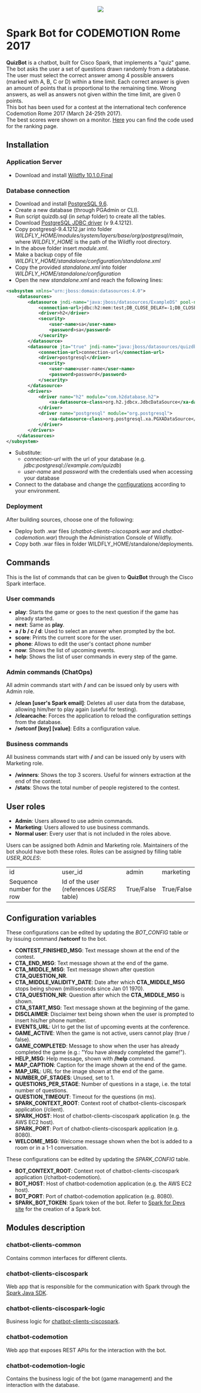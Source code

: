 <center><img src="https://s3.eu-central-1.amazonaws.com/github-lucacalabrese-assets/codemotion-spark-bot/title.jpg"/></center>

Spark Bot for CODEMOTION Rome 2017
====================================

**QuizBot** is a chatbot, built for Cisco Spark, that implements a "quiz" game. The bot asks the user a set of questions drawn randomly from a database. The user must select the correct answer among 4 possible answers (marked with A, B, C or D) within a time limit. Each correct answer is given an amount of points that is proportional to the remaining time. Wrong answers, as well as answers not given within the time limit, are given 0 points.
<br>This bot has been used for a contest at the international tech conference Codemotion Rome 2017 (March 24-25th 2017).
<br>The best scores were shown on a monitor. [Here](https://github.com/LucaCalabrese/codemotion-spark-bot-scores) you can find the code used for the ranking page.

Installation
------------
### Application Server
* Download and install <a href="http://wildfly.org/downloads/">Wildfly 10.1.0.Final</a>

### Database connection
* Download and install <a href="https://www.postgresql.org/download/">PostgreSQL 9.6</a>.
* Create a new database (through PGAdmin or CLI).
* Run script quizdb.sql (in *setup* folder) to create all the tables.
* Download <a href="https://jdbc.postgresql.org/download.html">PostgreSQL JDBC driver</a> (v 9.4.1212).
* Copy postgresql-9.4.1212.jar into folder *WILDFLY_HOME/modules/system/layers/base/org/postgresql/main*, where *WILDFLY_HOME* is the path of the Wildfly root directory.
* In the above folder insert *module.xml*.
* Make a backup copy of file *WILDFLY_HOME/standalone/configuration/standalone.xml*
* Copy the provided *standalone.xml* into folder *WILDFLY_HOME/standalone/configuration*
* Open the new *standalone.xml* and reach the following lines:
```xml
<subsystem xmlns="urn:jboss:domain:datasources:4.0">
	<datasources>
		<datasource jndi-name="java:jboss/datasources/ExampleDS" pool-name="ExampleDS" enabled="true" use-java-context="true">
			<connection-url>jdbc:h2:mem:test;DB_CLOSE_DELAY=-1;DB_CLOSE_ON_EXIT=FALSE</connection-url>
			<driver>h2</driver>
			<security>
				<user-name>sa</user-name>
				<password>sa</password>
			</security>
		</datasource>
		<datasource jta="true" jndi-name="java:jboss/datasources/quizdb" pool-name="quizdb" enabled="true" use-java-context="true">
			<connection-url>connection-url</connection-url>
			<driver>postgresql</driver>
			<security>
				<user-name>user-name</user-name>
				<password>password</password>
			</security>
		</datasource>
		<drivers>
			<driver name="h2" module="com.h2database.h2">
				<xa-datasource-class>org.h2.jdbcx.JdbcDataSource</xa-datasource-class>
			</driver>
			<driver name="postgresql" module="org.postgresql">
				<xa-datasource-class>org.postgresql.xa.PGXADataSource</xa-datasource-class>
			</driver>
		</drivers>
	</datasources>
</subsystem>
```
* Substitute:
  * *connection-url* with the url of your database (e.g. *jdbc:postgresql://example.com/quizdb*)
  * *user-name* and *password* with the credentials used when accessing your database
* Connect to the database and change the [configurations](#configuration-variables) according to your environment.

### Deployment
After building sources, choose one of the following:
* Deploy both .war files (*chatbot-clients-ciscospark.war* and *chatbot-codemotion.war*) through the Administration Console of Wildfly.
* Copy both .war files in folder WILDFLY_HOME/standalone/deployments.

Commands
--------
This is the list of commands that can be given to **QuizBot** through the Cisco Spark interface.

### User commands

* **play**: Starts the game or goes to the next question if the game has already started.
* **next**: Same as <b>play</b>.
* **a / b / c / d**: Used to select an answer when prompted by the bot.
* **score**: Prints the current score for the user.
* **phone**: Allows to edit the user's contact phone number
* **now**: Shows the list of upcoming events.
* **help**: Shows the list of user commands in every step of the game.

### Admin commands (ChatOps)
All admin commands start with **/** and can be issued only by users with Admin role.
* **/clean [user's Spark email]**: Deletes all user data from the database, allowing him/her to play again (useful for testing).
* **/clearcache**: Forces the application to reload the configuration settings from the database.
* **/setconf [key] [value]**: Edits a configuration value.

### Business commands
All business commands start with **/** and can be issued only by users with Marketing role.
* **/winners**: Shows the top 3 scorers. Useful for winners extraction at the end of the contest.
* **/stats**: Shows the total number of people registered to the contest.

User roles
----------

* **Admin**: Users allowed to use admin commands.
* **Marketing**: Users allowed to use business commands.
* **Normal user**: Every user that is not included in the roles above.

Users can be assigned both Admin and Marketing role. Maintainers of the bot should have both these roles.
Roles can be assigned by filling table *USER_ROLES*:

<table>
<h>
<td>id</td>
<td>user_id</td>
<td>admin</td>
<td>marketing</td>
</h>
<tr>
<td>Sequence number for the row</td>
<td>Id of the user (references <i>USERS</i> table)</td>
<td>True/False</td>
<td>True/False</td>
</tr>
</table>

Configuration variables
-----------------------

These configurations can be edited by updating the *BOT_CONFIG* table or by issuing command **/setconf** to the bot. 
* **CONTEST_FINISHED_MSG**: Text message shown at the end of the contest.
* **CTA_END_MSG**: Text message shown at the end of the game.
* **CTA_MIDDLE_MSG**: Text message shown after question **CTA_QUESTION_NR**.
* **CTA_MIDDLE_VALIDITY_DATE**: Date after which **CTA_MIDDLE_MSG** stops being shown (milliseconds since Jan 01 1970).
* **CTA_QUESTION_NR**: Question after which the **CTA_MIDDLE_MSG** is shown.
* **CTA_START_MSG**: Text message shown at the beginning of the game.
* **DISCLAIMER**: Disclaimer text being shown when the user is prompted to insert his/her phone number.
* **EVENTS_URL**: Url to get the list of upcoming events at the conference. 
* **GAME_ACTIVE**: When the game is not active, users cannot play (true / false).
* **GAME_COMPLETED**: Message to show when the user has already completed the game (e.g.: "You have already completed the game!").
* **HELP_MSG**: Help message, shown with **/help** command.
* **MAP_CAPTION**: Caption for the image shown at the end of the game.
* **MAP_URL**: URL for the image shown at the end of the game.
* **NUMBER_OF_STAGES**: Unused, set to 1.
* **QUESTIONS_PER_STAGE**: Number of questions in a stage, i.e. the total number of questions.
* **QUESTION_TIMEOUT**: Timeout for the questions (in ms).
* **SPARK_CONTEXT_ROOT**: Context root of chatbot-clients-ciscospark application (/client).
* **SPARK_HOST**: Host of chatbot-clients-ciscospark application (e.g. the AWS EC2 host).
* **SPARK_PORT**: Port of chatbot-clients-ciscospark application (e.g. 8080).
* **WELCOME_MSG**: Welcome message shown when the bot is added to a room or in a 1-1 conversation.

These configurations can be edited by updating the *SPARK_CONFIG* table.
* **BOT_CONTEXT_ROOT**: Context root of chatbot-clients-ciscospark application (/chatbot-codemotion).
* **BOT_HOST**: Host of chatbot-codemotion application (e.g. the AWS EC2 host).
* **BOT_PORT**: Port of chatbot-codemotion application (e.g. 8080).
* **SPARK_BOT_TOKEN**: Spark token of the bot. Refer to [Spark for Devs site](https://developer.ciscospark.com/add-bot.html) for the creation of a Spark bot.

Modules description
-------------------

### chatbot-clients-common
Contains common interfaces for different clients.

### chatbot-clients-ciscospark
Web app that is responsible for the communication with Spark through the <a href="https://github.com/ciscospark/spark-java-sdk">Spark Java SDK</a>.

### chatbot-clients-ciscospark-logic
Business logic for <a href="https://github.com/LucaCalabrese/codemotion-spark-bot#chatbot-clients-ciscospark">chatbot-clients-ciscospark</a>.

### chatbot-codemotion
Web app that exposes REST APIs for the interaction with the bot.

### chatbot-codemotion-logic
Contains the business logic of the bot (game management) and the interaction with the database.
